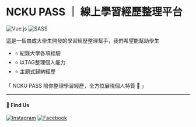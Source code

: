 # NCKU PASS ｜ 線上學習經歷整理平台
![Vue.js](https://img.shields.io/badge/vuejs-%2335495e.svg?style=flat-squar&logo=vuedotjs&logoColor=%234FC08D)
![SASS](https://img.shields.io/badge/SASS-hotpink.svg?style=flat-squar&logo=SASS&logoColor=white)

這是一個由成大學生開發的學習經歷整理幫手，我們希望能幫助學生
- :star: 紀錄大學各項經驗 
- :star: 以TAG整理個人能力 
- :star: 主題式歸納經歷

「 NCKU PASS 陪你整理學習經歷，全方位展現個人特質 :rainbow: ️」

---

#### :speech_balloon: Find Us  
[![Instagram](https://img.shields.io/badge/Instagram-%23E4405F.svg?style=flat-squar&logo=Instagram&logoColor=white)](https://instagram.com/ncku.pass?igshid=YmMyMTA2M2Y=)
[![Facebook](https://img.shields.io/badge/Facebook-%231877F2.svg?style=flat-squar&logo=Facebook&logoColor=white)]()
